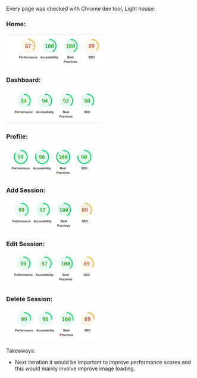 Every page was checked with Chrome dev tool, Light house:

### Home:
![home](/readmeimages/home_lighthouse.png)

### Dashboard:
![dashboard](/readmeimages/dash_lighthouse.png)

### Profile:
![profile](/readmeimages/profile_lighthouse.png)

### Add Session:
![add session](/readmeimages/addsession_lighthouse.png)

### Edit Session:
![edit session](/readmeimages/editsession_lighthouse.png)

### Delete Session:
![delete session](/readmeimages/deletesession_lighthouse.png)


Takeaways:
- Next iteration it would be important to improve performance scores and this would mainly involve improve image loading. 